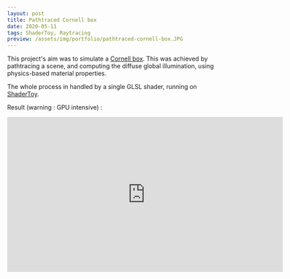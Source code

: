 ```yaml
---
layout: post
title: Pathtraced Cornell box
date: 2020-05-11
tags: ShaderToy, Raytracing
preview: /assets/img/portfolio/pathtraced-cornell-box.JPG
---
```


This project's aim was to simulate a [Cornell box](https://en.wikipedia.org/wiki/Cornell_box). This was achieved by 
pathtracing a scene, and computing the diffuse global illumination, using physics-based material properties.

The whole process in handled by a single GLSL shader, running on [ShaderToy](https://www.shadertoy.com). 

Result (warning : GPU intensive) :
<iframe width="640" height="360" frameborder="0" src="https://www.shadertoy.com/embed/WdsfDf?gui=true&t=10&paused=true&muted=false" allowfullscreen></iframe>
